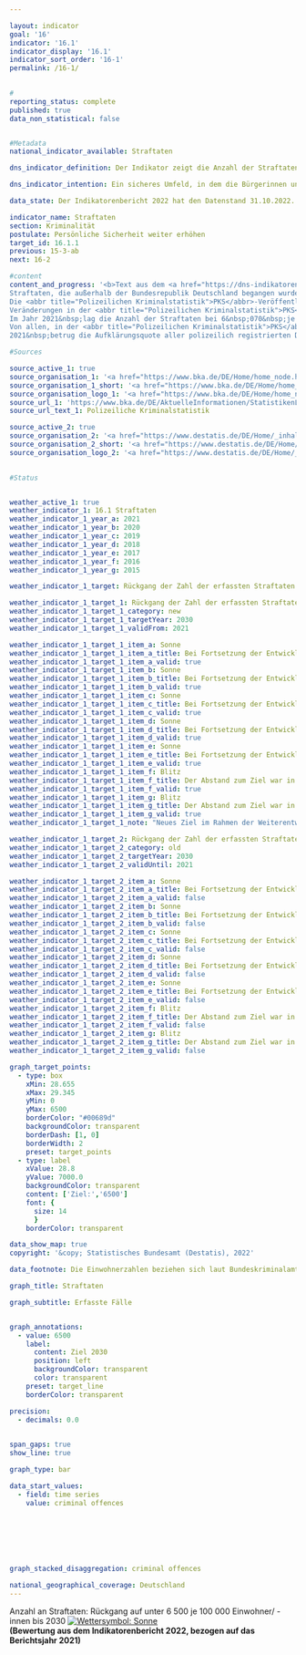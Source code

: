 ```yaml
---

layout: indicator    
goal: '16'    
indicator: '16.1'    
indicator_display: '16.1'    
indicator_sort_order: '16-1'    
permalink: /16-1/    
    

#
reporting_status: complete    
published: true    
data_non_statistical: false    


#Metadata    
national_indicator_available: Straftaten    

dns_indicator_definition: Der Indikator zeigt die Anzahl der Straftaten, die der Polizei angezeigt werden, je 100&nbsp;000&nbsp;Einwohnerinnen und Einwohner.    

dns_indicator_intention: Ein sicheres Umfeld, in dem die Bürgerinnen und Bürger ohne Angst vor Willkür und Kriminalität leben können, ist eine wesentliche Voraussetzung für eine nachhaltige Entwicklung. Deshalb soll die Anzahl der erfassten Straftaten je 100&nbsp;000&nbsp;Einwohnerinnen und Einwohner bis zum Jahr 2030&nbsp;unter 6&nbsp;500&nbsp;sinken.    

data_state: Der Indikatorenbericht 2022 hat den Datenstand 31.10.2022. Die Daten auf dieser Plattform werden regelmäßig aktualisiert, sodass online aktuellere Daten verfügbar sein können als im <a href="https://dns-indikatoren.de/facts_publications/">Indikatorenbericht 2022</a> veröffentlicht.    

indicator_name: Straftaten    
section: Kriminalität    
postulate: Persönliche Sicherheit weiter erhöhen    
target_id: 16.1.1    
previous: 15-3-ab    
next: 16-2    

#content     
content_and_progress: '<b>Text aus dem <a href="https://dns-indikatoren.de/facts_publications/">Indikatorenbericht 2022&nbsp;</a></b><br><br>Der Indikator beinhaltet alle in der Polizeilichen Kriminalstatistik (<abbr title="Polizeilichen Kriminalstatistik">PKS</abbr>) erfassten Straftaten. Dies sind bei der Polizei angezeigte und durch sie endbearbeitete Straftaten, solange es sich nicht um Staatsschutzdelikte, Verkehrsdelikte oder Ordnungswidrigkeiten handelt.
Straftaten, die außerhalb der Bundesrepublik Deutschland begangen wurden, sind ebenso wenig enthalten wie Delikte, die nicht zum Aufgabenbereich der Polizei gehören (<abbr title="zum Beispiel">z. B.</abbr> Finanz- und Steuerdelikte) beziehungsweise unmittelbar bei der Staatsanwaltschaft angezeigt und ausschließlich von ihr bearbeitet werden (<abbr title="zum Beispiel">z. B.</abbr> Delikte im Zusammenhang mit einer Falschaussage vor Gericht).
Die <abbr title="Polizeilichen Kriminalstatistik">PKS</abbr>-Veröffentlichungen werden jährlich auf der Basis von Daten der Landeskriminalämter und des Bundeskriminalamts (BKA) erstellt. Um Zeitvergleiche ab 1993&nbsp;zu ermöglichen, werden zur Berechnung des Indikators für die gesamte Zeitreihe die (zurückgerechneten) Bevölkerungszahlen auf Grundlage des Zensus 2011&nbsp;verwendet. Allerdings ergeben sich dadurch Differenzen zu den veröffentlichten Daten der <abbr title="Polizeilichen Kriminalstatistik">PKS</abbr> vor 2013.
Veränderungen in der <abbr title="Polizeilichen Kriminalstatistik">PKS</abbr> lassen nicht immer auf tatsächliche Veränderungen schließen, denn die Statistik erfasst nur das sogenannte Hellfeld – also die der Polizei offiziell bekannt gewordene Kriminalität. Aufgrund fehlender statistischer Daten kann das sogenannte Dunkelfeld – die der Polizei offiziell nicht bekannt gewordene Kriminalität – in der <abbr title="Polizeilichen Kriminalstatistik">PKS</abbr> nicht abgebildet werden. Die Anzeigequote von Straftaten wurde jedoch im Rahmen der Deutschen Viktimisierungssurveys in den Jahren 2012&nbsp;und 2017&nbsp;untersucht. Dabei lässt sich für die in der Befragung untersuchten Straftaten keine statistisch signifikante Veränderung des Anteils der angezeigten Straftaten zwischen den Jahren 2012&nbsp;und 2017&nbsp;feststellen.
Im Jahr 2021&nbsp;lag die Anzahl der Straftaten bei 6&nbsp;070&nbsp;je 100&nbsp;000&nbsp;Einwohnerinnen und Einwohner. Der Zielwert für das Jahr 2030&nbsp;von unter 6&nbsp;500&nbsp;Straftaten ist damit bereits zum zweiten Mal in Folge vorzeitig unterschritten worden. Zwischen 1993&nbsp;und 2021&nbsp;sank der Indikator um 27,3&nbsp;%. Dabei handelte es sich jedoch nicht um eine kontinuierliche Entwicklung. So kam es beispielsweise von 2000&nbsp;bis 2004&nbsp;zu einem Anstieg, dem ein leichter Rückgang bis 2010&nbsp;folgte. Die große Zahl der Menschen, die ab dem Jahr 2015&nbsp;als Flüchtlinge und Schutzsuchende nach Deutschland gekommen sind, spiegelt sich auch in der <abbr title="Polizeilichen Kriminalstatistik">PKS</abbr> wider. So sind im Jahr 2016&nbsp;ausländerrechtliche Verstöße (<abbr title="zum Beispiel">z. B.</abbr> illegale Einreise) im Vergleich zu 2014&nbsp;um 211,8&nbsp;% angestiegen. Bereits 2018&nbsp;lag dieser Wert wieder auf dem Niveau von 2014, ist seitdem nahezu konstant geblieben und machte 2021&nbsp;nur noch 2,9&nbsp;% aller Straftaten aus. Die Gesamtzahl der polizeilich registrierten Straftaten lag 2021&nbsp;bei insgesamt 5,0&nbsp;Millionen und damit niedriger als in den Vorjahren.
Von allen, in der <abbr title="Polizeilichen Kriminalstatistik">PKS</abbr> 2021&nbsp;abgebildeten, Straftaten entfielen 1,1&nbsp;% auf den Bereich Wohnungseinbruchsdiebstahl, 2,4&nbsp;% auf gefährliche und schwere Körperverletzung und 15,7&nbsp;% auf Betrug. Zwischen 2016&nbsp;und 2021&nbsp;gingen die Wohnungseinbruchsdiebstähle um 64,1&nbsp;%, die Fälle von gefährlicher und schwerer Körperverletzung um 12,6&nbsp;% und die Betrugsfälle um 11,7&nbsp;% zurück.
2021&nbsp;betrug die Aufklärungsquote aller polizeilich registrierten Delikte 58,7&nbsp;% und lag damit in etwa auf Vorjahresniveau. Dabei gibt es deutliche Unterschiede je nach Art der Straftat. So lag die Aufklärungsquote beim Wohnungseinbruchsdiebstahl nur bei 19,5&nbsp;%. Bei Betrugsdelikten wurden dagegen 63,3&nbsp;% und bei gefährlicher und schwerer Körperverletzung 83,9&nbsp;% aller angezeigten Straftaten aufgeklärt. Die vergleichsweise geringe Aufklärungsquote beim Wohnungseinbruchsdiebstahl hängt mit einer hohen Anzeigebereitschaft bei vergleichsweise selten vorliegenden konkreten Anhaltspunkten zur Täterschaft zusammen. Dies steht in deutlichem Gegensatz zur Situation bei Betrugs- und Körperverletzungsdelikten. Diese Straftaten weisen eine hohe Aufklärungsquote auf, weil der Polizei die Tatverdächtigen meist bereits bei der Anzeigenerstattung bekannt werden.'    

#Sources    

source_active_1: true
source_organisation_1: '<a href="https://www.bka.de/DE/Home/home_node.html">Bundeskriminalamt</a>'
source_organisation_1_short: '<a href="https://www.bka.de/DE/Home/home_node.html" target="_blank">Bundeskriminalamt</a>'
source_organisation_logo_1: '<a href="https://www.bka.de/DE/Home/home_node.html" target="_blank"><img src="https://dnsUpgradeEnvironment.github.io/dns-indicators/public/OrgImgDe/bka.png" alt="Bundeskriminalamt" title=" Klicken Sie hier um zur Homepage der Organisation Bundeskriminalamt zu gelangen." style="height:60px; width:148px; border: transparent"/></a>'
source_url_1: 'https://www.bka.de/DE/AktuelleInformationen/StatistikenLagebilder/PolizeilicheKriminalstatistik/pks_node.html'
source_url_text_1: Polizeiliche Kriminalstatistik

source_active_2: true
source_organisation_2: '<a href="https://www.destatis.de/DE/Home/_inhalt.html">Statistisches Bundesamt</a>'
source_organisation_2_short: '<a href="https://www.destatis.de/DE/Home/_inhalt.html" target="_blank">Statistisches Bundesamt</a>'
source_organisation_logo_2: '<a href="https://www.destatis.de/DE/Home/_inhalt.html" target="_blank"><img src="https://dnsUpgradeEnvironment.github.io/dns-indicators/public/OrgImgDe/destatis.png" alt="Statistisches Bundesamt" title=" Klicken Sie hier um zur Homepage der Organisation Statistisches Bundesamt zu gelangen." style="height:60px; width:148px; border: transparent"/></a>'
    

#Status    


weather_active_1: true
weather_indicator_1: 16.1 Straftaten
weather_indicator_1_year_a: 2021
weather_indicator_1_year_b: 2020
weather_indicator_1_year_c: 2019
weather_indicator_1_year_d: 2018
weather_indicator_1_year_e: 2017
weather_indicator_1_year_f: 2016
weather_indicator_1_year_g: 2015

weather_indicator_1_target: Rückgang der Zahl der erfassten Straftaten je 100&nbsp;000&nbsp;Einwohner/ -innen auf unter 6&nbsp;500&nbsp;bis 2030

weather_indicator_1_target_1: Rückgang der Zahl der erfassten Straftaten je 100&nbsp;000&nbsp;Einwohner/ -innen auf unter <b>6&nbsp;500</b> bis <b>2030</b>
weather_indicator_1_target_1_category: new
weather_indicator_1_target_1_targetYear: 2030
weather_indicator_1_target_1_validFrom: 2021

weather_indicator_1_target_1_item_a: Sonne
weather_indicator_1_target_1_item_a_title: Bei Fortsetzung der Entwicklung aus 2021 wäre der Zielwert erreicht oder um weniger als 5&nbsp;% der Differenz zwischen Zielwert und dem Wert aus 2021 verfehlt worden.
weather_indicator_1_target_1_item_a_valid: true
weather_indicator_1_target_1_item_b: Sonne
weather_indicator_1_target_1_item_b_title: Bei Fortsetzung der Entwicklung aus 2020 wäre der Zielwert erreicht oder um weniger als 5&nbsp;% der Differenz zwischen Zielwert und dem Wert aus 2020 verfehlt worden.
weather_indicator_1_target_1_item_b_valid: true
weather_indicator_1_target_1_item_c: Sonne
weather_indicator_1_target_1_item_c_title: Bei Fortsetzung der Entwicklung aus 2019 wäre der Zielwert erreicht oder um weniger als 5&nbsp;% der Differenz zwischen Zielwert und dem Wert aus 2019 verfehlt worden.
weather_indicator_1_target_1_item_c_valid: true
weather_indicator_1_target_1_item_d: Sonne
weather_indicator_1_target_1_item_d_title: Bei Fortsetzung der Entwicklung aus 2018 wäre der Zielwert erreicht oder um weniger als 5&nbsp;% der Differenz zwischen Zielwert und dem Wert aus 2018 verfehlt worden.
weather_indicator_1_target_1_item_d_valid: true
weather_indicator_1_target_1_item_e: Sonne
weather_indicator_1_target_1_item_e_title: Bei Fortsetzung der Entwicklung aus 2017 wäre der Zielwert erreicht oder um weniger als 5&nbsp;% der Differenz zwischen Zielwert und dem Wert aus 2017 verfehlt worden.
weather_indicator_1_target_1_item_e_valid: true
weather_indicator_1_target_1_item_f: Blitz
weather_indicator_1_target_1_item_f_title: Der Abstand zum Ziel war in 2016 konstant hoch oder hat sich vergrößert. Der Indikator entwickelte sich also nicht in die gewünschte Richtung.
weather_indicator_1_target_1_item_f_valid: true
weather_indicator_1_target_1_item_g: Blitz
weather_indicator_1_target_1_item_g_title: Der Abstand zum Ziel war in 2015 konstant hoch oder hat sich vergrößert. Der Indikator entwickelte sich also nicht in die gewünschte Richtung.
weather_indicator_1_target_1_item_g_valid: true
weather_indicator_1_target_1_note: "Neues Ziel im Rahmen der Weiterentwicklung von Zielen der Deutschen Nachhaltigkeitsstrategie (vorher: 7&nbsp;000&nbsp;bis 2030)."

weather_indicator_1_target_2: Rückgang der Zahl der erfassten Straftaten je 100&nbsp;000&nbsp;Einwohner/ -innen auf unter <b>7&nbsp;000</b> bis <b>2030</b>
weather_indicator_1_target_2_category: old
weather_indicator_1_target_2_targetYear: 2030
weather_indicator_1_target_2_validUntil: 2021

weather_indicator_1_target_2_item_a: Sonne
weather_indicator_1_target_2_item_a_title: Bei Fortsetzung der Entwicklung aus 2021 wäre der Zielwert erreicht oder um weniger als 5&nbsp;% der Differenz zwischen Zielwert und dem Wert aus 2021 verfehlt worden.
weather_indicator_1_target_2_item_a_valid: false
weather_indicator_1_target_2_item_b: Sonne
weather_indicator_1_target_2_item_b_title: Bei Fortsetzung der Entwicklung aus 2020 wäre der Zielwert erreicht oder um weniger als 5&nbsp;% der Differenz zwischen Zielwert und dem Wert aus 2020 verfehlt worden.
weather_indicator_1_target_2_item_b_valid: false
weather_indicator_1_target_2_item_c: Sonne
weather_indicator_1_target_2_item_c_title: Bei Fortsetzung der Entwicklung aus 2019 wäre der Zielwert erreicht oder um weniger als 5&nbsp;% der Differenz zwischen Zielwert und dem Wert aus 2019 verfehlt worden.
weather_indicator_1_target_2_item_c_valid: false
weather_indicator_1_target_2_item_d: Sonne
weather_indicator_1_target_2_item_d_title: Bei Fortsetzung der Entwicklung aus 2018 wäre der Zielwert erreicht oder um weniger als 5&nbsp;% der Differenz zwischen Zielwert und dem Wert aus 2018 verfehlt worden.
weather_indicator_1_target_2_item_d_valid: false
weather_indicator_1_target_2_item_e: Sonne
weather_indicator_1_target_2_item_e_title: Bei Fortsetzung der Entwicklung aus 2017 wäre der Zielwert erreicht oder um weniger als 5&nbsp;% der Differenz zwischen Zielwert und dem Wert aus 2017 verfehlt worden.
weather_indicator_1_target_2_item_e_valid: false
weather_indicator_1_target_2_item_f: Blitz
weather_indicator_1_target_2_item_f_title: Der Abstand zum Ziel war in 2016 konstant hoch oder hat sich vergrößert. Der Indikator entwickelte sich also nicht in die gewünschte Richtung.
weather_indicator_1_target_2_item_f_valid: false
weather_indicator_1_target_2_item_g: Blitz
weather_indicator_1_target_2_item_g_title: Der Abstand zum Ziel war in 2015 konstant hoch oder hat sich vergrößert. Der Indikator entwickelte sich also nicht in die gewünschte Richtung.
weather_indicator_1_target_2_item_g_valid: false    

graph_target_points:
  - type: box
    xMin: 28.655
    xMax: 29.345
    yMin: 0
    yMax: 6500
    borderColor: "#00689d"
    backgroundColor: transparent
    borderDash: [1, 0]
    borderWidth: 2
    preset: target_points
  - type: label
    xValue: 28.8
    yValue: 7000.0
    backgroundColor: transparent
    content: ['Ziel:','6500']
    font: {
      size: 14
      }
    borderColor: transparent    

data_show_map: true    
copyright: '&copy; Statistisches Bundesamt (Destatis), 2022'    

data_footnote: Die Einwohnerzahlen beziehen sich laut Bundeskriminalamt auf das Vorjahr.    

graph_title: Straftaten    

graph_subtitle: Erfasste Fälle    


graph_annotations:
  - value: 6500
    label:
      content: Ziel 2030
      position: left
      backgroundColor: transparent
      color: transparent
    preset: target_line
    borderColor: transparent    

precision: 
  - decimals: 0.0
        

span_gaps: true    
show_line: true    

graph_type: bar    

data_start_values: 
  - field: time series
    value: criminal offences    

    

    

    

graph_stacked_disaggregation: criminal offences        

national_geographical_coverage: Deutschland    
---
```



<div>
  <div class="my-header">
    <label class="default">Anzahl an Straftaten: Rückgang auf unter 6&nbsp;500&nbsp;je 100&nbsp;000&nbsp;Einwohner/ -innen bis 2030
      <a href="https://dnsUpgradeEnvironment.github.io/dns-indicators/status"><img src="https://g205sdgs.github.io/sdg-indicators/public/Wettersymbole/Sonne.png" title="Bei Fortsetzung der Entwicklung aus 2021 wäre der Zielwert erreicht oder um weniger als 5&nbsp;% der Differenz zwischen Zielwert und dem Wert aus 2021 verfehlt worden." alt="Wettersymbol: Sonne"/>
      </a>
    </label>
  </div>
</div>
<div class="my-header-note">
  <label class="default"><b>(Bewertung aus dem Indikatorenbericht 2022, bezogen auf das Berichtsjahr 2021)
  </b></label>
</div>